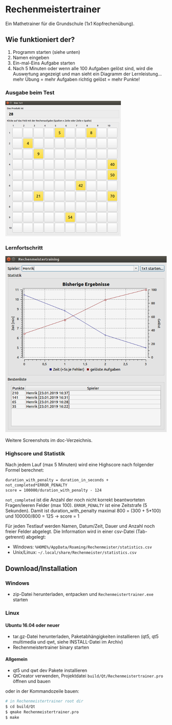 # Rechenmeistertrainer
Ein Mathetrainer für die Grundschule (1x1 Kopfrechenübung).

## Wie funktioniert der?

1. Programm starten (siehe unten)
2. Namen eingeben
3. Ein-mal-Eins Aufgabe starten
4. Nach 5 Minuten oder wenn alle 100 Aufgaben gelöst sind, wird die Auswertung angezeigt und man sieht ein Diagramm der Lernleistung... mehr Übung = mehr Aufgaben richtig gelöst = mehr Punkte!

### Ausgabe beim Test
![Ausgabe beim Test](doc/1x1_screen.png)

### Lernfortschritt
![Lernfortschritt](doc/progress_screen.png)

Weitere Screenshots im doc-Verzeichnis.

### Highscore und Statistik

Nach jedem Lauf (max 5 Minuten) wird eine Highscore nach folgender Formel berechnet:

```
duration_with_penalty = duration_in_seconds + not_completed*ERROR_PENALTY
score = 100000/duration_with_penalty - 124
```

`not_completed` ist die Anzahl der noch nicht korrekt beantworteten Fragen/leeren Felder (max 100). 
`ERROR_PENALTY` ist eine Zeitstrafe (5 Sekunden). Damit ist duration_with_penalty  maximal 800 = (300 + 5*100) und 100000/800 = 125 -> score = 1

Für jeden Testlauf werden Namen, Datum/Zeit, Dauer und Anzahl noch freier Felder abgelegt. Die Information wird in einer csv-Datei (Tab-getrennt) abgelegt:

- Windows: `%HOME%/AppData/Roaming/Rechenmeister/statistics.csv`
- Unix/Linux: `~/.local/share/Rechenmeister/statistics.csv`

## Download/Installation

### Windows
- zip-Datei herunterladen, entpacken und `Rechenmeistertrainer.exe` starten

### Linux

#### Ubuntu 16.04 oder neuer
- tar.gz-Datei herunterladen, Paketabhängigkeiten installieren (qt5, qt5 multimedia und qwt, siehe INSTALL-Datei im Archiv)
- Rechenmeistertrainer binary starten

#### Allgemein

- qt5 und qwt dev Pakete installieren
- QtCreator verwenden, Projektdatei `build/Qt/Rechenmeistertrainer.pro` öffnen und bauen

oder in der Kommandozeile bauen:

```bash
# in Rechenmeistertrainer root dir
$ cd build/Qt
$ qmake Rechenmeistertrainer.pro
$ make
```

